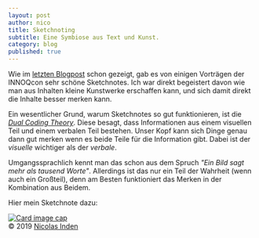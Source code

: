 ```yaml
---
layout: post
author: nico
title: Sketchnoting
subtitle: Eine Symbiose aus Text und Kunst.
category: blog
published: true
---
```


Wie im <a href="{{ '/blog/2019/04/05/innoq-con.html' | relative_url }}">letzten Blogpost</a> schon gezeigt, gab es von einigen Vorträgen der INNOQcon sehr schöne Sketchnotes. Ich war direkt begeistert davon wie man aus Inhalten kleine Kunstwerke erschaffen kann, und sich damit direkt die Inhalte besser merken kann.

Ein wesentlicher Grund, warum Sketchnotes so gut funktionieren, ist die [_Dual Coding Theory_](https://en.wikipedia.org/wiki/Dual-coding_theory). Diese besagt, dass Informationen aus einem visuellen Teil und einem verbalen Teil bestehen. Unser Kopf kann sich Dinge genau dann gut merken wenn es beide Teile für die Information gibt. Dabei ist der _visuelle_ wichtiger als der _verbale_.

Umgangssprachlich kennt man das schon aus dem Spruch _"Ein Bild sagt mehr als tausend Worte"_. Allerdings ist das nur ein Teil der Wahrheit (wenn auch ein Großteil), denn am Besten funktioniert das Merken in der Kombination aus Beidem.

Hier mein Sketchnote dazu:

<div class="card">
  <a href="{{ '/assets/images/sketchnoting/sketchnote_dual_coding.jpg' | relative_url }}">
  <img class="card-img-top" src="{{ '/assets/images/sketchnoting/sketchnote_dual_coding.jpg' | relative_url }}" alt="Card image cap">
  </a>
  <div class="card-footer text-muted">
    &copy; 2019 <a href="http://blog.smashnet.de/authors/nico.html">Nicolas Inden</a>
  </div>
</div>
